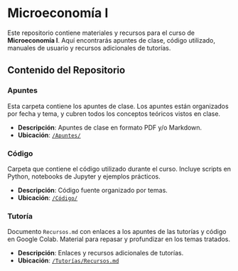 # Microeconomía I

Este repositorio contiene materiales y recursos para el curso de **Microeconomía I**. Aquí encontrarás apuntes de clase, código utilizado, manuales de usuario y recursos adicionales de tutorías.

## Contenido del Repositorio

### Apuntes

Esta carpeta contiene los apuntes de clase. Los apuntes están organizados por fecha y tema, y cubren todos los conceptos teóricos vistos en clase.

- **Descripción**: Apuntes de clase en formato PDF y/o Markdown.
- **Ubicación**: [`/Apuntes/`](./Apuntes/)

### Código

Carpeta que contiene el código utilizado durante el curso. Incluye scripts en Python, notebooks de Jupyter y ejemplos prácticos.

- **Descripción**: Código fuente organizado por temas.
- **Ubicación**: [`/Código/`](./Código/)

### Tutoría

Documento `Recursos.md` con enlaces a los apuntes de las tutorías y código en Google Colab. Material para repasar y profundizar en los temas tratados.

- **Descripción**: Enlaces y recursos adicionales de tutorías.
- **Ubicación**: [`/Tutorías/Recursos.md`](./Tutorías/Recursos.md)